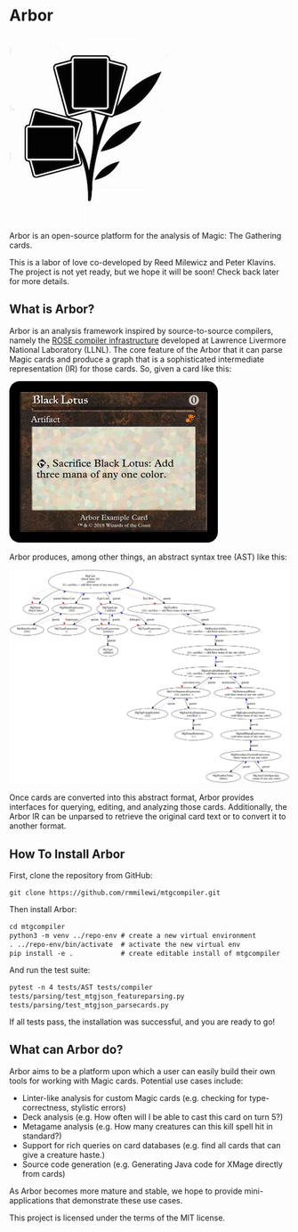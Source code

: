 # Arbor

![alt text](https://github.com/rmmilewi/mtgcompiler/raw/master/images/arbor_logo_alpha.jpeg "Arbor pre-alpha logo")

Arbor is an open-source platform for the analysis of Magic: The Gathering cards.

This is a labor of love co-developed by Reed Milewicz and Peter Klavins. The project is not yet ready, but we hope it will be soon! Check back later for more details.

## What is Arbor?

Arbor is an analysis framework inspired by source-to-source compilers, namely the [ROSE compiler infrastructure](http://rosecompiler.org) developed at Lawrence Livermore National Laboratory (LLNL). The core feature of the Arbor that it can parse Magic cards and produce a graph that is a sophisticated intermediate representation (IR) for those cards. So, given a card like this:

![alt text](https://github.com/rmmilewi/mtgcompiler/raw/master/images/black_lotus_example.png "Black Lotus Card")

Arbor produces, among other things, an abstract syntax tree (AST) like this:

![alt text](https://github.com/rmmilewi/mtgcompiler/raw/master/images/black_lotus_ast.png "Black Lotus AST")

Once cards are converted into this abstract format, Arbor provides interfaces for querying, editing, and analyzing those cards. Additionally, the Arbor IR can be unparsed to retrieve the original card text or to convert it to another format.

## How To Install Arbor

First, clone the repository from GitHub:

```
git clone https://github.com/rmmilewi/mtgcompiler.git
```

Then install Arbor:

```
cd mtgcompiler
python3 -m venv ../repo-env # create a new virtual environment
. ../repo-env/bin/activate  # activate the new virtual env
pip install -e .            # create editable install of mtgcompiler
```

And run the test suite:
```
pytest -n 4 tests/AST tests/compiler tests/parsing/test_mtgjson_featureparsing.py tests/parsing/test_mtgjson_parsecards.py
```

If all tests pass, the installation was successful, and you are ready to go!


## What can Arbor do?

Arbor aims to be a platform upon which a user can easily build their own tools for working with Magic cards. Potential use cases include:

* Linter-like analysis for custom Magic cards (e.g. checking for type-correctness, stylistic errors)
* Deck analysis (e.g. How often will I be able to cast this card on turn 5?)
* Metagame analysis (e.g. How many creatures can this kill spell hit in standard?)
* Support for rich queries on card databases (e.g. find all cards that can give a creature haste.)
* Source code generation (e.g. Generating Java code for XMage directly from cards)

As Arbor becomes more mature and stable, we hope to provide mini-applications that demonstrate these use cases. 

This project is licensed under the terms of the MIT license.




